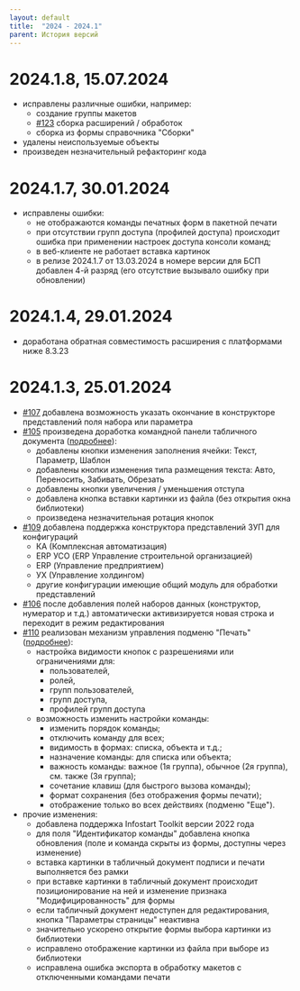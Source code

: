 ```yaml
---
layout: default
title:  "2024 - 2024.1"
parent: История версий
---
```


# 2024.1.8, 15.07.2024

* исправлены различные ошибки, например:
  * создание группы макетов
  * [#123](https://github.com/vandalsvq/printwizard/issues/123) сборка расширений / обработок
  * сборка из формы справочника "Сборки"
* удалены неиспользуемые объекты
* произведен незначительный рефакторинг кода

# 2024.1.7, 30.01.2024

* исправлены ошибки:
  * не отображаются команды печатных форм в пакетной печати
  * при отсутствии групп доступа (профилей доступа) происходит ошибка при применении настроек доступа консоли команд;
  * в веб-клиенте не работает вставка картинок
  * в релизе 2024.1.7 от 13.03.2024 в номере версии для БСП добавлен 4-й разряд (его отсутствие вызывало ошибку при обновлении)

# 2024.1.4, 29.01.2024

* доработана обратная совместимость расширения с платформами ниже 8.3.23

# 2024.1.3, 25.01.2024

* [#107](https://github.com/vandalsvq/printwizard/issues/107) добавлена возможность указать окончание в конструкторе представлений поля набора или параметра
* [#105](https://github.com/vandalsvq/printwizard/issues/105) произведена доработка командной панели табличного документа  ([подробнее](../guide/ch_02_09.html)):
  * добавлены кнопки изменения заполнения ячейки: Текст, Параметр, Шаблон
  * добавлены кнопки изменения типа размещения текста: Авто, Переносить, Забивать, Обрезать
  * добавлены кнопки увеличения / уменьшения отступа
  * добавлена кнопка вставки картинки из файла (без открытия окна библиотеки)
  * произведена незначительная ротация кнопок
* [#109](https://github.com/vandalsvq/printwizard/issues/109) добавлена поддержка конструктора представлений ЗУП для конфигураций
  * КА (Комплексная автоматизация)
  * ERP УСО (ERP Управление строительной организацией)
  * ERP (Управление предприятием)
  * УХ (Управление холдингом)
  * другие конфигурации имеющие общий модуль для обработки представлений
* [#106](https://github.com/vandalsvq/printwizard/issues/106) после добавления полей наборов данных (конструктор, нумератор и т.д.) автоматически активизируется новая строка и переходит в режим редактирования
* [#110](https://github.com/vandalsvq/printwizard/issues/110) реализован механизм управления подменю "Печать"  ([подробнее](../guide/ch_01_07.html)):
  * настройка видимости кнопок с разрешениями или ограничениями для:
    * пользователей, 
    * ролей, 
    * групп пользователей, 
    * групп доступа, 
    * профилей групп доступа
  * возможность изменить настройки команды:
    * изменить порядок команды;
    * отключить команду для всех;
    * видимость в формах: списка, объекта и т.д.;
    * назначение команды: для списка или объекта;
    * важность команды: важное (1я группа), обычное (2я группа), см. также (3я группа);
    * сочетание клавиш (для быстрого вызова команды);
    * формат сохранения (без отображения формы печати);
    * отображение только во всех действиях (подменю "Еще").
* прочие изменения:
  * добавлена поддержка Infostart Toolkit версии 2022 года
  * для поля "Идентификатор команды" добавлена кнопка обновления (поле и команда скрыты из формы, доступны через изменение)
  * вставка картинки в табличный документ подписи и печати выполняется без рамки
  * при вставке картинки в табличный документ происходит позиционирование на ней и изменение признака "Модифицированность" для формы
  * если табличный документ недоступен для редактирования, кнопка "Параметры страницы" неактивна
  * значительно ускорено открытие формы выбора картинки из библиотеки
  * исправлено отображение картинки из файла при выборе из библиотеки
  * исправлена ошибка экспорта в обработку макетов с отключенными командами печати